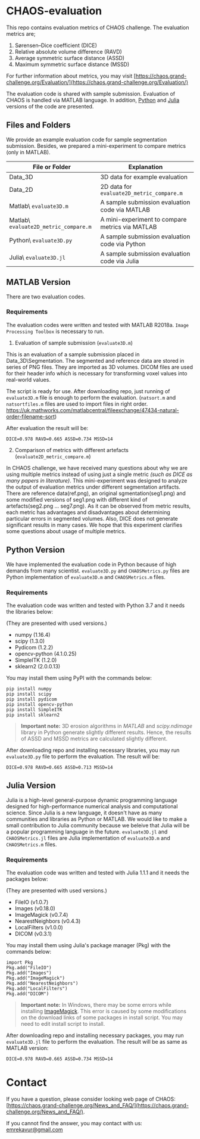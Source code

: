 
# CHAOS-evaluation
This repo contains evaluation metrics of CHAOS challenge. The evaluation metrics are; 

 1. Sørensen–Dice coefficient (DICE) 
 2. Relative absolute volume difference (RAVD)
 3. Average symmetric surface distance (ASSD)
 4. Maximum symmetric surface distance (MSSD)

For further information about metrics, you may visit [https://chaos.grand-challenge.org/Evaluation/](https://chaos.grand-challenge.org/Evaluation/)

The evaluation code is shared with sample submission. Evaluation of CHAOS is handled via MATLAB language. In addition, [Python](https://www.python.org/) and [Julia](https://juliacomputing.com/) versions of the code are presented.

## Files and Folders
We provide an example evaluation code for sample segmentation submission. Besides, we prepared a mini-experiment to compare metrics (only in MATLAB).

|File or Folder                    |Explanation
|----------------|-------------------------|
|Data_3D |3D data for example evaluation|
|Data_2D |2D data for `evaluate2D_metric_compare.m`     |
|Matlab\ `evaluate3D.m`  |A sample submission evaluation code via MATLAB|
|Matlab\ `evaluate2D_metric_compare.m`  |A mini-experiment to compare metrics via MATLAB|
|Python\ `evaluate3D.py`  |A sample submission evaluation code via Python|
|Julia\ `evaluate3D.jl`  |A sample submission evaluation code via Julia|

## MATLAB Version
There are two evaluation codes.

### Requirements
The evaluation codes were written and tested with MATLAB R2018a. `Image Processing Toolbox` is necessary to run. 

1. Evaluation of sample submission (`evaluate3D.m`)

This is an evaluation of a sample submission placed in Data_3D\Segmentation. The segmented and reference data are stored in series of PNG files. They are imported as 3D volumes. DICOM files are used for their header info which is necessary for transforming voxel values into real-world values. 

The script is ready for use. After downloading repo, just running of `evaluate3D.m` file is enough to perform the evaluation. (`natsort.m` and `natsortfiles.m` files are used to import files in right order. https://uk.mathworks.com/matlabcentral/fileexchange/47434-natural-order-filename-sort)

After evaluation the result will be:

    DICE=0.978 RAVD=0.665 ASSD=0.734 MSSD=14

2. Comparison of metrics with different artefacts (`evaluate2D_metric_compare.m`)

In CHAOS challenge, we have received many questions about why we are using multiple metrics instead of using just a single metric *(such as DICE as many papers in literature)*. This mini-experiment was designed to analyze the output of evaluation metrics under different segmentation artifacts. There are reference data(ref.png), an original sgmentation(seg1.png) and some modified versions of seg1.png with different kind of artefacts(seg2.png ... seg7.png). As it can be observed from metric results, each metric has advantages and disadvantages about determining particular errors in segmented volumes. Also, DICE does not generate significant results in many cases. We hope that this experiment clarifies some questions about usage of multiple metrics.

## Python Version
We have implemented the evaluation code in Python because of high demands from many scientist. `evaluate3D.py` and `CHAOSMetrics.py` files are Python implementation of `evaluate3D.m` and `CHAOSMetrics.m` files.

### Requirements
The evaluation code was written and tested with Python 3.7 and it needs the libraries below:

(They are presented with used versions.)

 - numpy (1.16.4)
 - scipy (1.3.0)
 - Pydicom (1.2.2)
 - opencv-python (4.1.0.25)
 - SimpleITK (1.2.0)
 - sklearn2 (2.0.0.13)

You may install them using PyPI with the commands below:

    pip install numpy
    pip install scipy
    pip install pydicom
    pip install opencv-python
    pip install SimpleITK
    pip install sklearn2

> **Important note:** 3D erosion algorithms in *MATLAB* and *scipy.ndimage* library in Python generate slightly different results. Hence, the results of ASSD and MSSD metrics are calculated slightly different.

After downloading repo and installing necessary libraries, you may run `evaluate3D.py` file to perform the evaluation. The result will be:

    DICE=0.978 RAVD=0.665 ASSD=0.713 MSSD=14
    
## Julia Version
Julia is a high-level general-purpose dynamic programming language designed for high-performance numerical analysis and computational science. Since Julia is a new language, it doesn't have as many communities and libraries as Python or MATLAB. We would like to make a small contribution to Julia community because we beleive that Julia will be a popular programming language in the future.  `evaluate3D.jl` and `CHAOSMetrics.jl` files are Julia implementation of `evaluate3D.m` and `CHAOSMetrics.m` files.

### Requirements
The evaluation code was written and tested with Julia 1.1.1 and it needs the packages below: 

(They are presented with used versions.)

 - FileIO (v1.0.7)
 - Images (v0.18.0)
 - ImageMagick (v0.7.4)
 - NearestNeighbors (v0.4.3)
 - LocalFilters (v1.0.0)
 - DICOM (v0.3.1)
 
You may install them using Julia's package manager (Pkg) with the commands below:

    import Pkg
    Pkg.add("FileIO")
    Pkg.add("Images")
    Pkg.add("ImageMagick")
    Pkg.add("NearestNeighbors")
    Pkg.add("LocalFilters")
    Pkg.add("DICOM")

> **Important note:** In Windows, there may be some errors while installing [ImageMagick](https://github.com/JuliaIO/ImageMagick.jl). This error is caused by some modifications on the download links of some packages in install script. You may need to edit install script to install. 

After downloading repo and installing necessary packages, you may run `evaluate3D.jl` file to perform the evaluation. The result will be as same as MATLAB version:

    DICE=0.978 RAVD=0.665 ASSD=0.734 MSSD=14
    
# Contact
If you have a question, please consider looking web page of CHAOS:  [https://chaos.grand-challenge.org/News_and_FAQ/](https://chaos.grand-challenge.org/News_and_FAQ/). 

If you cannot find the answer, you may contact with us: emrekavur@gmail.com


